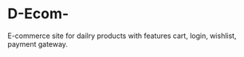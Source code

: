 # D-Ecom-
E-commerce site for dailry products with features cart, login, wishlist, payment gateway.
